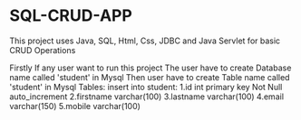 # SQL-CRUD-APP
This project uses Java, SQL, Html, Css, JDBC and Java Servlet for basic CRUD Operations


Firstly If any user want to run this project 
The user have to create Database name called 'student' in Mysql
Then user have to create Table name called 'student' in Mysql
Tables:
insert into student:
1.id int primary key Not Null auto_increment
2.firstname varchar(100)
3.lastname varchar(100)
4.email varchar(150)
5.mobile varchar(100)
